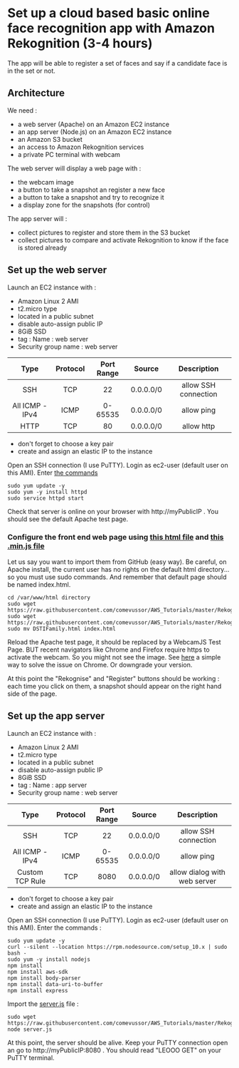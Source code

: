 # Set up a cloud based basic online face recognition app with Amazon Rekognition (3-4 hours)

The app will be able to register a set of faces and say if a candidate face is in the set or not.

## Architecture

We need :
- a web server (Apache) on an Amazon EC2 instance
- an app server (Node.js) on an Amazon EC2 instance
- an Amazon S3 bucket
- an access to Amazon Rekognition services
- a private PC terminal with webcam

The web server will display a web page with :
- the webcam image
- a button to take a snapshot an register a new face
- a button to take a snapshot and try to recognize it
- a display zone for the snapshots (for control)

The app server will :
- collect pictures to register and store them in the S3 bucket
- collect pictures to compare and activate Rekognition to know if the face is stored already

## Set up the web server

Launch an EC2 instance with :
- Amazon Linux 2 AMI
- t2.micro type
- located in a public subnet
- disable auto-assign public IP
- 8GiB SSD
- tag : Name : web server
- Security group name : web server

|Type|Protocol|Port Range|Source|Description|
|:-:|:-:|:-:|:-:|:-:|
|SSH|TCP|22|0.0.0.0/0|allow SSH connection|
|All ICMP - IPv4|ICMP|0-65535|0.0.0.0/0|allow ping|
|HTTP|TCP|80|0.0.0.0/0|allow http|

- don't forget to choose a key pair
- create and assign an elastic IP to the instance

Open an SSH connection (I use PuTTY).
Login as ec2-user (default user on this AMI).
Enter [the commands](Rekognition/Command%20Line%20Front%20End.txt)

```
sudo yum update -y
sudo yum -y install httpd
sudo service httpd start
```

Check that server is online on your browser with http://myPublicIP . You should see the default Apache test page.

### Configure the front end web page using [this html file](Rekognition/DSTIFamily.html) and [this .min.js file](Rekognition/webcam.min.js)

Let us say you want to import them from GitHub (easy way). Be careful, on Apache install, the current user has no rights on the default html directory... so you must use sudo commands. And remember that default page should be named index.html.

```
cd /var/www/html directory
sudo wget https://raw.githubusercontent.com/comevussor/AWS_Tutorials/master/Rekognition/webcam.min.js
sudo wget https://raw.githubusercontent.com/comevussor/AWS_Tutorials/master/Rekognition/DSTIFamily.html
sudo mv DSTIFamily.html index.html
```

Reload the Apache test page, it should be replaced by a WebcamJS Test Page. BUT recent navigators like Chrome and Firefox require https to activate the webcam. So you might not see the image. See [here](https://medium.com/@Carmichaelize/enabling-the-microphone-camera-in-chrome-for-local-unsecure-origins-9c90c3149339) a simple way to solve the issue on Chrome. Or downgrade your version.

At this point the "Rekognise" and "Register" buttons should be working : each time you click on them, a snapshot should appear on the right hand side of the page.

## Set up the app server

Launch an EC2 instance with :
- Amazon Linux 2 AMI
- t2.micro type
- located in a public subnet
- disable auto-assign public IP
- 8GiB SSD
- tag : Name : app server
- Security group name : web server

|Type|Protocol|Port Range|Source|Description|
|:-:|:-:|:-:|:-:|:-:|
|SSH|TCP|22|0.0.0.0/0|allow SSH connection|
|All ICMP - IPv4|ICMP|0-65535|0.0.0.0/0|allow ping|
|Custom TCP Rule|TCP|8080|0.0.0.0/0|allow dialog with web server|

- don't forget to choose a key pair
- create and assign an elastic IP to the instance

Open an SSH connection (I use PuTTY).
Login as ec2-user (default user on this AMI).
Enter the commands :

```
sudo yum update -y
curl --silent --location https://rpm.nodesource.com/setup_10.x | sudo bash -
sudo yum -y install nodejs
npm install
npm install aws-sdk
npm install body-parser
npm install data-uri-to-buffer
npm install express
```

Import the [server.js](Rekognition/server.js) file :
```
sudo wget https://raw.githubusercontent.com/comevussor/AWS_Tutorials/master/Rekognition/server.js
node server.js
```

At this point, the server should be alive. Keep your PuTTY connection open an go to http://myPublicIP:8080 .
You should read "LEOOO GET" on your PuTTY terminal.

